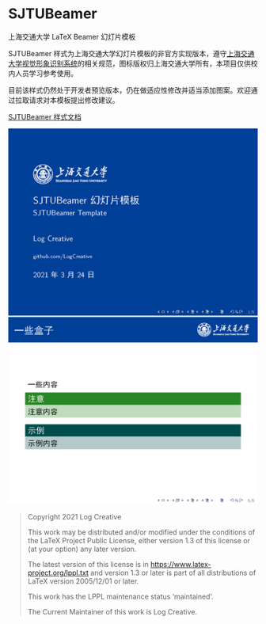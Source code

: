 # SJTUBeamer
上海交通大学 LaTeX Beamer 幻灯片模板

SJTUBeamer 样式为上海交通大学幻灯片模板的非官方实现版本，遵守[上海交通大学视觉形象识别系统](http://vi.sjtu.edu.cn/)的相关规范，图标版权归上海交通大学所有，本项目仅供校内人员学习参考使用。

目前该样式仍然处于开发者预览版本，仍在做适应性修改并适当添加图案。欢迎通过拉取请求对本模板提出修改建议。

[SJTUBeamer 样式文档](https://github.com/LogCreative/SJTUBeamer/blob/main/doc/SJTUBeamertheme.pdf)

![](doc/img/test_页面_1.jpg)
![](doc/img/test_页面_5.jpg)

> Copyright 2021 Log Creative
> 
> This work may be distributed and/or modified under the
conditions of the LaTeX Project Public License, either version 1.3
of this license or (at your option) any later version.
>
> The latest version of this license is in
https://www.latex-project.org/lppl.txt
and version 1.3 or later is part of all distributions of LaTeX
version 2005/12/01 or later.
>
>This work has the LPPL maintenance status ‘maintained’.
>
>The Current Maintainer of this work is Log Creative.
